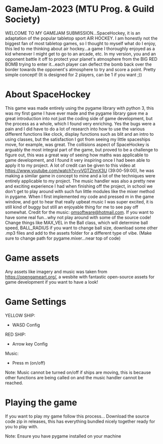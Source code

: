 # GameJam-2023 (MTU Prog. & Guild Society)

WELCOME TO MY GAMEJAM SUBMISSION...SpaceHockey, it is an adaptation of the popular tabletop sport AIR HOCKEY. I am honestly not the biggest fan of most tabletop games, so I thought to myself what do I enjoy, this led to me thinking about air hockey...a game I thoroughly enjoyed as a kid whenever I might get to go to an arcade, etc. In my version, you and an opponent battle it off to protect your planet's atmosphere from the BIG RED BOMB trying to enter it...each player can deflect the bomb back over the border towards the opponent's atmosphere to try and score a point. Pretty simple concept! (It is designed for 2 players, can be 1 if you want ;))

# About SpaceHockey

This game was made entirely using the pygame library with python 3, this was my first game I have ever made and the pygame library gave me a great introduction into not just the coding side of game development, but the process as a whole, which I found very enriching. Yes the bugs were a pain and I did have to do a lot of research into how to use the various different functions like clock, display functions such as blit and an intro to using classes, but the satisfaction I got from seeing my little spaceships move, for example, was great. The collisions aspect of SpaceHockey is arguably the most integral part of the game, but proved to be a challenge to figure out, this was a great way of seeing how maths was applicable to game development, and I found it very inspiring once I had been able to apply it to my project. A lot of credit can be given to this video at https://www.youtube.com/watch?v=vVGTZlnnX3U (39:00-59:00), he was making a similar game in concept to mine and a lot of the techniques were entirely applicable to my project. The music handler was also a pretty new and exciting experience I had when finishing off the project, in school we don't get to play around with such fun little modules like the mixer method in pygame. When I first implemented my code and pressed m in the game window, and got to hear that really upbeat music I was super excited, it is still kind of buggy but still an enjoyable thing for me to see pay off somewhat. Credit for the music: omsoftware@hotmail.com. If you want to have some real fun...why not play around with some of the source code! Change things like MAX_VEL in the Ball class, which will determine ball speed, BALL_RADIUS if you want to change ball size, download some other .mp3 files and add to the assets folder for a different type of vibe. (Make sure to change path for pygame.mixer...near top of code)

# Game assets

Any assets like imagery and music was taken from https://opengameart.org/, a wesbite with fantastic open-source assets for game development if you want to have a look!

# Game Settings

YELLOW SHIP:

- WASD Config

RED SHIP:

- Arrow key Config

Music:

- Press m (on/off)

Note: Music cannot be turned on/off if ships are moving, this is because other functions are being called on and the music handler cannot be reached.

# Playing the game

If you want to play my game follow this process...
Download the source code zip in releases, this has everything bundled nicely together ready for you to play with.

Note: Ensure you have pygame installed on your machine
